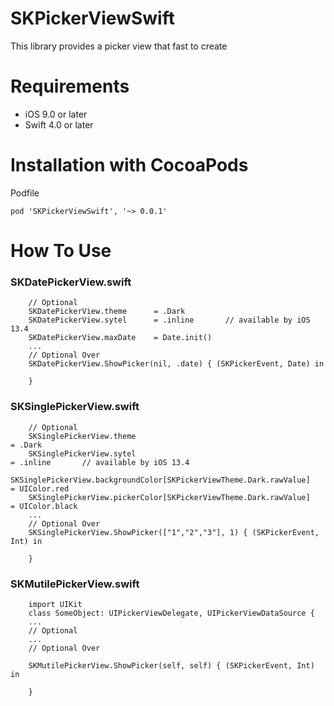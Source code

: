 # SKPickerViewSwift
This library provides a picker view that fast to create

# Requirements
* iOS 9.0 or later
* Swift 4.0 or later
# Installation with CocoaPods
Podfile

    pod 'SKPickerViewSwift', '~> 0.0.1'
    
# How To Use

### SKDatePickerView.swift
		// Optional
		SKDatePickerView.theme 		= .Dark
		SKDatePickerView.sytel 		= .inline		// available by iOS 13.4
		SKDatePickerView.maxDate 	= Date.init()
		...
		// Optional Over
		SKDatePickerView.ShowPicker(nil, .date) { (SKPickerEvent, Date) in
		
		}
		
### SKSinglePickerView.swift
		// Optional
		SKSinglePickerView.theme 																												= .Dark
		SKSinglePickerView.sytel 																												= .inline		// available by iOS 13.4
		SKSinglePickerView.backgroundColor[SKPickerViewTheme.Dark.rawValue]							= UIColor.red
		SKSinglePickerView.pickerColor[SKPickerViewTheme.Dark.rawValue]									= UIColor.black
		...
		// Optional Over
		SKSinglePickerView.ShowPicker(["1","2","3"], 1) { (SKPickerEvent, Int) in
		
		}
		
### SKMutilePickerView.swift
		import UIKit
		class SomeObject: UIPickerViewDelegate, UIPickerViewDataSource {
		...
		// Optional
		...
		// Optional Over
		
		SKMutilePickerView.ShowPicker(self, self) { (SKPickerEvent, Int) in
		
		}
